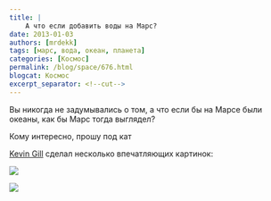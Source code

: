 ```yaml
---
title: |
    А что если добавить воды на Марс?
date: 2013-01-03
authors: [mrdekk]
tags: [марс, вода, океан, планета]
categories: [Космос]
permalink: /blog/space/676.html
blogcat: Космос
excerpt_separator: <!--cut-->
---
```


Вы никогда не задумывались о том, а что если бы на Марсе были океаны, как бы Марс тогда выглядел?

Кому интересно, прошу под кат


<!--cut-->


[Kevin Gill](https://plus.google.com/u/0/113761354606401247247/posts) сделал несколько впечатляющих картинок:


![](http://itw66.ru/uploads/images/00/00/01/2013/01/03/4c4544.jpg)


![](http://itw66.ru/uploads/images/00/00/01/2013/01/03/6f596c.jpg)

